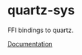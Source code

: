 # quartz-sys #
FFI bindings to quartz.

[Documentation](https://retep998.github.io/doc/quartz-sys/)
